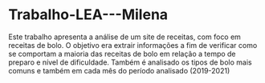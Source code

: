 # Trabalho-LEA---Milena
Este trabalho apresenta a análise de um site de receitas, com foco em receitas de bolo. O objetivo era extrair informações a fim de verificar como se comportam a maioria das receitas de bolo em relação a tempo de preparo e nível de dificuldade. Também é analisado os tipos de bolo mais comuns e também em cada mês do período analisado (2019-2021)
